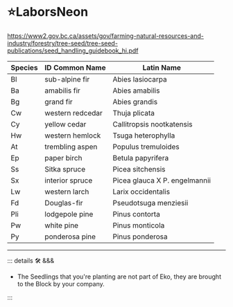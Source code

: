# ⭐<labos>LaborsNeon</labos>

<https://www2.gov.bc.ca/assets/gov/farming-natural-resources-and-industry/forestry/tree-seed/tree-seed-publications/seed_handling_guidebook_hi.pdf>


|Species| ID Common Name |Latin Name|
|------ |----- | ----- |
|Bl| sub-alpine fir |Abies lasiocarpa|
|Ba| amabilis fir |Abies amabilis|
|Bg| grand fir |Abies grandis|
|Cw| western redcedar |Thuja plicata|
|Cy| yellow cedar |Callitropsis nootkatensis|
|Hw| western hemlock |Tsuga heterophylla|
|At| trembling aspen |Populus tremuloides|
|Ep| paper birch |Betula papyrifera|
|Ss| Sitka spruce |Picea sitchensis|
|Sx| interior spruce |Picea glauca X P. engelmannii|
|Lw| western larch |Larix occidentalis|
|Fd| Douglas-fir |Pseudotsuga menziesii|
|Pli| lodgepole pine  |Pinus contorta|
|Pw| white pine |Pinus monticola|
|Py| ponderosa pine |Pinus ponderosa|

---

<!-- =================================================== -->
<!-- =================================================== -->
<!-- =================================================== -->
<!-- =================================================== -->
<!-- =================================================== -->
::: details 🛠 <dev>&&&</dev>

- The Seedlings that you're planting are not part of Eko, they are brought to the Block by your company.

:::
